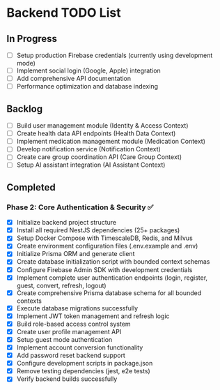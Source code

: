 # Backend TODO List

## In Progress

- [ ] Setup production Firebase credentials (currently using development mode)
- [ ] Implement social login (Google, Apple) integration
- [ ] Add comprehensive API documentation
- [ ] Performance optimization and database indexing

## Backlog

- [ ] Build user management module (Identity & Access Context)
- [ ] Create health data API endpoints (Health Data Context)
- [ ] Implement medication management module (Medication Context)
- [ ] Develop notification service (Notification Context)
- [ ] Create care group coordination API (Care Group Context)
- [ ] Setup AI assistant integration (AI Assistant Context)

## Completed

### Phase 2: Core Authentication & Security ✅
- [x] Initialize backend project structure
- [x] Install all required NestJS dependencies (25+ packages)
- [x] Setup Docker Compose with TimescaleDB, Redis, and Milvus
- [x] Create environment configuration files (.env.example and .env)
- [x] Initialize Prisma ORM and generate client
- [x] Create database initialization script with bounded context schemas
- [x] Configure Firebase Admin SDK with development credentials
- [x] Implement complete user authentication endpoints (login, register, guest, convert, refresh, logout)
- [x] Create comprehensive Prisma database schema for all bounded contexts
- [x] Execute database migrations successfully
- [x] Implement JWT token management and refresh logic
- [x] Build role-based access control system
- [x] Create user profile management API
- [x] Setup guest mode authentication
- [x] Implement account conversion functionality
- [x] Add password reset backend support
- [x] Configure development scripts in package.json
- [x] Remove testing dependencies (jest, e2e tests)
- [x] Verify backend builds successfully
